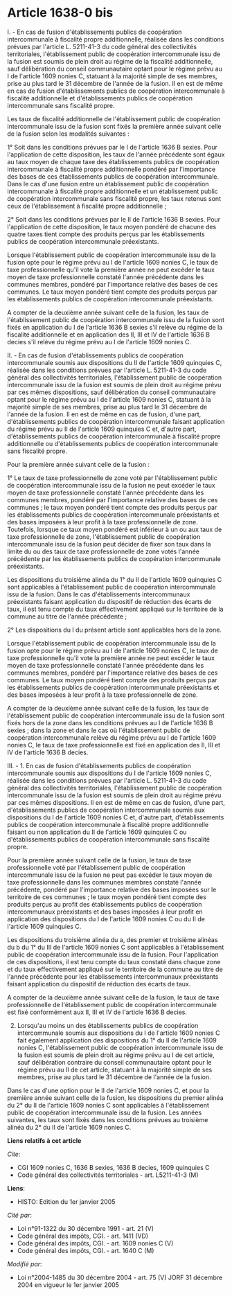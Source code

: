 # Article 1638-0 bis

I. - En cas de fusion d'établissements publics de coopération intercommunale à fiscalité propre additionnelle, réalisée dans
les conditions prévues par l'article L. 5211-41-3 du code général des collectivités territoriales, l'établissement public de
coopération intercommunale issu de la fusion est soumis de plein droit au régime de la fiscalité additionnelle, sauf
délibération du conseil communautaire optant pour le régime prévu au I de l'article 1609 nonies C, statuant à la majorité
simple de ses membres, prise au plus tard le 31 décembre de l'année de la fusion. Il en est de même en cas de fusion
d'établissements publics de coopération intercommunale à fiscalité additionnelle et d'établissements publics de coopération
intercommunale sans fiscalité propre.

Les taux de fiscalité additionnelle de l'établissement public de coopération intercommunale issu de la fusion sont fixés la
première année suivant celle de la fusion selon les modalités suivantes :

1° Soit dans les conditions prévues par le I de l'article 1636 B sexies. Pour l'application de cette disposition, les taux de
l'année précédente sont égaux au taux moyen de chaque taxe des établissements publics de coopération intercommunale à
fiscalité propre additionnelle pondéré par l'importance des bases de ces établissements publics de coopération
intercommunale. Dans le cas d'une fusion entre un établissement public de coopération intercommunale à fiscalité propre
additionnelle et un établissement public de coopération intercommunale sans fiscalité propre, les taux retenus sont ceux de
l'établissement à fiscalité propre additionnelle ;

2° Soit dans les conditions prévues par le II de l'article 1636 B sexies. Pour l'application de cette disposition, le taux
moyen pondéré de chacune des quatre taxes tient compte des produits perçus par les établissements publics de coopération
intercommunale préexistants.

Lorsque l'établissement public de coopération intercommunale issu de la fusion opte pour le régime prévu au I de l'article
1609 nonies C, le taux de taxe professionnelle qu'il vote la première année ne peut excéder le taux moyen de taxe
professionnelle constaté l'année précédente dans les communes membres, pondéré par l'importance relative des bases de ces
communes. Le taux moyen pondéré tient compte des produits perçus par les établissements publics de coopération intercommunale
préexistants.

A compter de la deuxième année suivant celle de la fusion, les taux de l'établissement public de coopération intercommunale
issu de la fusion sont fixés en application du I de l'article 1636 B sexies s'il relève du régime de la fiscalité
additionnelle et en application des II, III et IV de l'article 1636 B decies s'il relève du régime prévu au I de l'article
1609 nonies C.

II. - En cas de fusion d'établissements publics de coopération intercommunale soumis aux dispositions du II de l'article 1609
quinquies C, réalisée dans les conditions prévues par l'article L. 5211-41-3 du code général des collectivités territoriales,
l'établissement public de coopération intercommunale issu de la fusion est soumis de plein droit au régime prévu par ces
mêmes dispositions, sauf délibération du conseil communautaire optant pour le régime prévu au I de l'article 1609 nonies C,
statuant à la majorité simple de ses membres, prise au plus tard le 31 décembre de l'année de la fusion. Il en est de même en
cas de fusion, d'une part, d'établissements publics de coopération intercommunale faisant application du régime prévu au II
de l'article 1609 quinquies C et, d'autre part, d'établissements publics de coopération intercommunale à fiscalité propre
additionnelle ou d'établissements publics de coopération intercommunale sans fiscalité propre.

Pour la première année suivant celle de la fusion :

1° Le taux de taxe professionnelle de zone voté par l'établissement public de coopération intercommunale issu de la fusion ne
peut excéder le taux moyen de taxe professionnelle constaté l'année précédente dans les communes membres, pondéré par
l'importance relative des bases de ces communes ; le taux moyen pondéré tient compte des produits perçus par les
établissements publics de coopération intercommunale préexistants et des bases imposées à leur profit à la taxe
professionnelle de zone. Toutefois, lorsque ce taux moyen pondéré est inférieur à un ou aux taux de taxe professionnelle de
zone, l'établissement public de coopération intercommunale issu de la fusion peut décider de fixer son taux dans la limite du
ou des taux de taxe professionnelle de zone votés l'année précédente par les établissements publics de coopération
intercommunale préexistants.

Les dispositions du troisième alinéa du 1° du II de l'article 1609 quinquies C sont applicables à l'établissement public de
coopération intercommunale issu de la fusion. Dans le cas d'établissements intercommunaux préexistants faisant application du
dispositif de réduction des écarts de taux, il est tenu compte du taux effectivement appliqué sur le territoire de la commune
au titre de l'année précédente ;

2° Les dispositions du I du présent article sont applicables hors de la zone.

Lorsque l'établissement public de coopération intercommunale issu de la fusion opte pour le régime prévu au I de l'article
1609 nonies C, le taux de taxe professionnelle qu'il vote la première année ne peut excéder le taux moyen de taxe
professionnelle constaté l'année précédente dans les communes membres, pondéré par l'importance relative des bases de ces
communes. Le taux moyen pondéré tient compte des produits perçus par les établissements publics de coopération intercommunale
préexistants et des bases imposées à leur profit à la taxe professionnelle de zone.

A compter de la deuxième année suivant celle de la fusion, les taux de l'établissement public de coopération intercommunale
issu de la fusion sont fixés hors de la zone dans les conditions prévues au I de l'article 1636 B sexies ; dans la zone et
dans le cas où l'établissement public de coopération intercommunale relève du régime prévu au I de l'article 1609 nonies C,
le taux de taxe professionnelle est fixé en application des II, III et IV de l'article 1636 B decies.

III. - 1. En cas de fusion d'établissements publics de coopération intercommunale soumis aux dispositions du I de l'article
1609 nonies C, réalisée dans les conditions prévues par l'article L. 5211-41-3 du code général des collectivités
territoriales, l'établissement public de coopération intercommunale issu de la fusion est soumis de plein droit au régime
prévu par ces mêmes dispositions. Il en est de même en cas de fusion, d'une part, d'établissements publics de coopération
intercommunale soumis aux dispositions du I de l'article 1609 nonies C et, d'autre part, d'établissements publics de
coopération intercommunale à fiscalité propre additionnelle faisant ou non application du II de l'article 1609 quinquies C ou
d'établissements publics de coopération intercommunale sans fiscalité propre.

Pour la première année suivant celle de la fusion, le taux de taxe professionnelle voté par l'établissement public de
coopération intercommunale issu de la fusion ne peut pas excéder le taux moyen de taxe professionnelle dans les communes
membres constaté l'année précédente, pondéré par l'importance relative des bases imposées sur le territoire de ces communes ;
le taux moyen pondéré tient compte des produits perçus au profit des établissements publics de coopération intercommunaux
préexistants et des bases imposées à leur profit en application des dispositions du I de l'article 1609 nonies C ou du II de
l'article 1609 quinquies C.

Les dispositions du troisième alinéa du a, des premier et troisième alinéas du b du 1° du III de l'article 1609 nonies C sont
applicables à l'établissement public de coopération intercommunale issu de la fusion. Pour l'application de ces dispositions,
il est tenu compte du taux constaté dans chaque zone et du taux effectivement appliqué sur le territoire de la commune au
titre de l'année précédente pour les établissements intercommunaux préexistants faisant application du dispositif de
réduction des écarts de taux.

A compter de la deuxième année suivant celle de la fusion, le taux de taxe professionnelle de l'établissement public de
coopération intercommunale est fixé conformément aux II, III et IV de l'article 1636 B decies.

2. Lorsqu'au moins un des établissements publics de coopération intercommunale soumis aux dispositions du I de l'article 1609
nonies C fait également application des dispositions du 1° du II de l'article 1609 nonies C, l'établissement public de
coopération intercommunale issu de la fusion est soumis de plein droit au régime prévu au I de cet article, sauf délibération
contraire du conseil communautaire optant pour le régime prévu au II de cet article, statuant à la majorité simple de ses
membres, prise au plus tard le 31 décembre de l'année de la fusion.

Dans le cas d'une option pour le II de l'article 1609 nonies C, et pour la première année suivant celle de la fusion, les
dispositions du premier alinéa du 2° du II de l'article 1609 nonies C sont applicables à l'établissement public de
coopération intercommunale issu de la fusion. Les années suivantes, les taux sont fixés dans les conditions prévues au
troisième alinéa du 2° du II de l'article 1609 nonies C.

**Liens relatifs à cet article**

_Cite_:

  - CGI 1609 nonies C, 1636 B sexies, 1636 B decies, 1609 quinquies C
  - Code général des collectivités territoriales - art. L5211-41-3 (M)

**Liens**:

  - HISTO: Edition du 1er janvier 2005

_Cité par_:

  - Loi n°91-1322 du 30 décembre 1991 - art. 21 (V)
  - Code général des impôts, CGI. - art. 1411 (VD)
  - Code général des impôts, CGI. - art. 1609 nonies C (V)
  - Code général des impôts, CGI. - art. 1640 C (M)

_Modifié par_:

  - Loi n°2004-1485 du 30 décembre 2004 - art. 75 (V) JORF 31 décembre 2004 en vigueur le 1er janvier 2005

